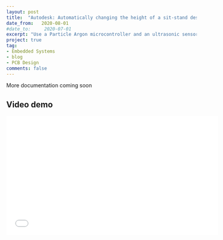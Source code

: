 ```yaml
---
layout: post
title:  "Autodesk: Automatically changing the height of a sit-stand desk"
date_from:   2020-08-01
#date_to:     2020-07-01
excerpt: "Use a Particle Argon microcontroller and an ultrasonic sensor to monitor and actuate a height-adjustable desk."
project: true
tag:
- Embedded Systems
- blog
- PCB Design
comments: false
---
```


More documentation coming soon

## Video demo
<iframe width="560" height="315" src="//www.youtube.com/embed/2goM-JgrlBk" frameborder="0"> </iframe>
